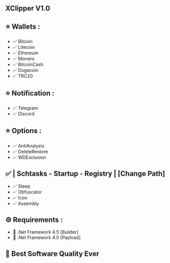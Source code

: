 
## XClipper V1.0

## ⭐️ Wallets :
- ✅ Bitcoin
- ✅ Litecoin
- ✅ Ethereum
- ✅ Monero
- ✅ BitcoinCash
- ✅ Dogecoin
- ✅ TRC20

## ⭐️ Notification :
- ✅ Telegram
- ✅ Discord

## ⭐️ Options :
- ✅ AntiAnalysis
- ✅ DeleteRestore
- ✅ WDExclusion

## ✅ | Schtasks - Startup - Registry | [Change Path]

- ✅ Sleep
- ✅ Obfuscator
- ✅ Icon
- ✅ Assembly

## ⚙️ Requirements :

- 🔸 .Net Framework 4.5 [Builder]
- 🔸 .Net Framework 4.0 [Payload]

## 🥇 Best Software Quality Ever
